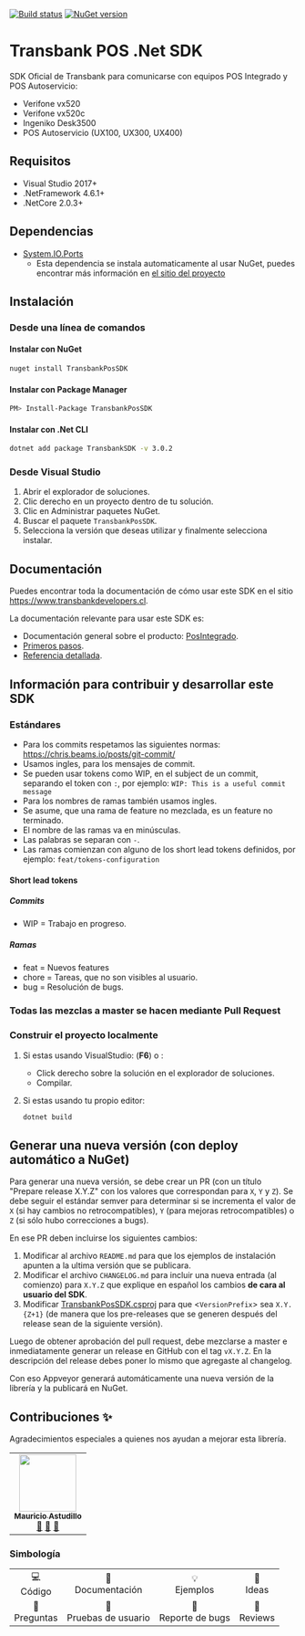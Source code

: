 [![Build status](https://ci.appveyor.com/api/projects/status/y5tmyw3510dngbmh?svg=true)](https://ci.appveyor.com/project/TransbankDevelopers/transbank-pos-sdk-dotnet)
[![NuGet version](https://badge.fury.io/nu/TransbankPOSSDK.svg)](https://www.nuget.org/packages/TransbankPOSSDK)

# Transbank POS .Net SDK

SDK Oficial de Transbank para comunicarse con equipos POS Integrado y POS Autoservicio:

- Verifone vx520
- Verifone vx520c
- Ingeniko Desk3500
- POS Autoservicio (UX100, UX300, UX400)

## Requisitos

- Visual Studio 2017+
- .NetFramework 4.6.1+
- .NetCore 2.0.3+

## Dependencias

- [System.IO.Ports](https://www.nuget.org/packages/System.IO.Ports/)
  - Esta dependencia se instala automaticamente al usar NuGet, puedes encontrar más información en [el sitio del proyecto](https://github.com/dotnet/runtime)

## Instalación

### Desde una línea de comandos

#### Instalar con NuGet

```bash
nuget install TransbankPosSDK
```

#### Instalar con Package Manager

```bash
PM> Install-Package TransbankPosSDK
```

#### Instalar con .Net CLI

```bash
dotnet add package TransbankSDK -v 3.0.2
```

### Desde Visual Studio

1. Abrir el explorador de soluciones.
2. Clic derecho en un proyecto dentro de tu solución.
3. Clic en Administrar paquetes NuGet.
4. Buscar el paquete `TransbankPosSDK`.
5. Selecciona la versión que deseas utilizar y finalmente selecciona instalar.

## Documentación

Puedes encontrar toda la documentación de cómo usar este SDK en el sitio <https://www.transbankdevelopers.cl>.

La documentación relevante para usar este SDK es:

- Documentación general sobre el producto: [PosIntegrado](https://transbankdevelopers.cl/producto/posintegrado).
- [Primeros pasos](https://transbankdevelopers.cl/documentacion/posintegrado).
- [Referencia detallada](https://transbankdevelopers.cl/referencia/posintegrado).

## Información para contribuir y desarrollar este SDK

### Estándares

- Para los commits respetamos las siguientes normas: <https://chris.beams.io/posts/git-commit/>
- Usamos ingles, para los mensajes de commit.
- Se pueden usar tokens como WIP, en el subject de un commit, separando el token con `:`, por ejemplo: `WIP: This is a useful commit message`
- Para los nombres de ramas también usamos ingles.
- Se asume, que una rama de feature no mezclada, es un feature no terminado.
- El nombre de las ramas va en minúsculas.
- Las palabras se separan con `-`.
- Las ramas comienzan con alguno de los short lead tokens definidos, por ejemplo: `feat/tokens-configuration`

#### Short lead tokens

##### Commits

- WIP = Trabajo en progreso.

##### Ramas

- feat = Nuevos features
- chore = Tareas, que no son visibles al usuario.
- bug = Resolución de bugs.

### Todas las mezclas a master se hacen mediante Pull Request

### Construir el proyecto localmente

1. Si estas usando VisualStudio: (**F6**) o :
    - Click derecho sobre la solución en el explorador de soluciones.
    - Compilar.
2. Si estas usando tu propio editor:

    ```bash
    dotnet build
    ```

## Generar una nueva versión (con deploy automático a NuGet)

Para generar una nueva versión, se debe crear un PR (con un título "Prepare release X.Y.Z" con los valores que correspondan para `X`, `Y` y `Z`). Se debe seguir el estándar semver para determinar si se incrementa el valor de `X` (si hay cambios no retrocompatibles), `Y` (para mejoras retrocompatibles) o `Z` (si sólo hubo correcciones a bugs).

En ese PR deben incluirse los siguientes cambios:

1. Modificar al archivo `README.md` para que los ejemplos de instalación apunten a la ultima versión que se publicara.
2. Modificar el archivo `CHANGELOG.md` para incluir una nueva entrada (al comienzo) para `X.Y.Z` que explique en español los cambios **de cara al usuario del SDK**.
3. Modificar [TransbankPosSDK.csproj](./TransbankPosSDK/TransbankPosSDK.csproj) para que <`VersionPrefix`> sea `X.Y.{Z+1}` (de manera que los pre-releases que se generen después del release sean de la siguiente versión).

Luego de obtener aprobación del pull request, debe mezclarse a master e inmediatamente generar un release en GitHub con el tag `vX.Y.Z`. En la descripción del release debes poner lo mismo que agregaste al changelog.

Con eso Appveyor generará automáticamente una nueva versión de la librería y la publicará en NuGet.

## Contribuciones ✨

Agradecimientos especiales a quienes nos ayudan a mejorar esta librería.

<table>
  <tr>
    <td align="center"><a href="https://github.com/mastudillot"><img src="https://avatars.githubusercontent.com/u/36648048?v=4" width="100px;" alt=""/><br /><sub><b>Mauricio Astudillo</b></sub></a><br /><a href="#bugs-mastudillot" title="Reportar Bugs">🐛</a> <a href="userTest-mastudillot" title="Pruebas de Usuario">📓</a> <a href="ideas-mastudillot" title="Nuevas Ideas">🤔</a>
    </td>
  </tr>
</table>

### Simbología
<table>
  <tr>
    <td align="center">
      💻 <br> Código
    </td>
    <td align="center">
      📖 <br> Documentación
    </td>
       <td align="center">
      💡 <br> Ejemplos
    </td>
    </td>
       <td align="center">
      🤔 <br> Ideas
    </td>
  </tr>
    <tr>
    <td align="center">
      💬 <br> Preguntas
    </td>
    <td align="center">
      📓 <br> Pruebas de usuario
    </td>
       <td align="center">
      🐛 <br> Reporte de bugs
    </td>
    </td>
       <td align="center">
      👀 <br> Reviews
    </td>
  </tr>
</table>
